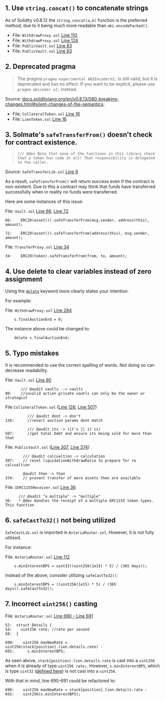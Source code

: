 ## 1. Use `string.concat()` to concatenate strings

As of Solidity v0.8.12 the `string.concat(a,b)` function is the preferred method, due to it being much more readable than `abi.encodePacked()`.

- File: `WithdrawProxy.sol` [Line 110](https://github.com/code-423n4/2023-01-astaria/blob/57c2fe33c1d57bc2814bfd23592417fc4d5bf7de/src/WithdrawProxy.sol#L110)
- File: `WithdrawProxy.sol` [Line 124](https://github.com/code-423n4/2023-01-astaria/blob/57c2fe33c1d57bc2814bfd23592417fc4d5bf7de/src/WithdrawProxy.sol#L124)
- File: `PublicVault.sol` [Line 83](https://github.com/code-423n4/2023-01-astaria/blob/57c2fe33c1d57bc2814bfd23592417fc4d5bf7de/src/PublicVault.sol#L83)
- File: `PublicVault.sol` [Line 93](https://github.com/code-423n4/2023-01-astaria/blob/57c2fe33c1d57bc2814bfd23592417fc4d5bf7de/src/PublicVault.sol#L93)

## 2. Deprecated pragma

> The pragma `pragma experimental ABIEncoderV2;` is still valid, but it is deprecated and has no effect. If you want to be explicit, please use `pragma abicoder v2;` instead.

Source: [docs.soliditylang.org/en/v0.8.13/080-breaking-changes.html#silent-changes-of-the-semantics](https://docs.soliditylang.org/en/v0.8.13/080-breaking-changes.html#silent-changes-of-the-semantics):

- File; `CollateralToken.sol` [Line 16](https://github.com/code-423n4/2023-01-astaria/blob/main/src/CollateralToken.sol#L16)
- File: `LienToken.sol` [Line 16](https://github.com/code-423n4/2023-01-astaria/blob/57c2fe33c1d57bc2814bfd23592417fc4d5bf7de/src/LienToken.sol#L16)

## 3. Solmate's `safeTransferFrom()` doesn't check for contract existence.

> `/// @dev Note that none of the functions in this library check that a token has code at all! That responsibility is delegated to the caller.`

Source: `SafeTransferLib.sol` [Line 9](https://github.com/transmissions11/solmate/blob/main/src/utils/SafeTransferLib.sol#L9)

As a result, `safeTransferFrom()` will return success even if the contract is non-existent. Due to this a contract may think that funds have transferred successfully when in reality no funds were transferred.

Here are some instances of this issue:

File: `Vault.sol` [Line 66](https://github.com/code-423n4/2023-01-astaria/blob/main/src/Vault.sol#L66), [Line 72](https://github.com/code-423n4/2023-01-astaria/blob/main/src/Vault.sol#L72)

```solidity
66:    ERC20(asset()).safeTransferFrom(msg.sender, address(this), amount);

72:    ERC20(asset()).safeTransferFrom(address(this), msg.sender, amount);
```

File: `TransferProxy.sol` [Line 34](https://github.com/code-423n4/2023-01-astaria/blob/main/src/TransferProxy.sol#L34)

```solidity
34:    ERC20(token).safeTransferFrom(from, to, amount);
```

## 4. Use delete to clear variables instead of zero assignment

Using the [`delete`](https://docs.soliditylang.org/en/v0.8.17/types.html#delete) keyword more clearly states your intention.

For example:

File: `WithdrawProxy.sol` [Line 284](https://github.com/code-423n4/2023-01-astaria/blob/main/src/WithdrawProxy.sol#L284)

```solidity
    s.finalAuctionEnd = 0;
```

The instance above could be changed to:

```solidity
    delete s.finalAuctionEnd;
```

## 5. Typo mistakes

It is recommended to use the correct spelling of words. Not doing so can decrease readability.

File: `Vault.sol` [Line 90](https://github.com/code-423n4/2023-01-astaria/blob/main/src/Vault.sol#L90)

```
       /// @audit vautls --> vaults
90:    //invalid action private vautls can only be the owner or strategist
```

File `CollateralToken.sol` ([Line 126](https://github.com/code-423n4/2023-01-astaria/blob/main/src/CollateralToken.sol#L126), [Line 507](https://github.com/code-423n4/2023-01-astaria/blob/main/src/CollateralToken.sol#L507))

```
          /// @audit dont -> don't
126:      //revert auction params dont match

          /// @audit its -> (it's || it is)
507:      //get total Debt and ensure its being sold for more than that
```

File: `PublicVault.sol` ([Line 307](https://github.com/code-423n4/2023-01-astaria/blob/main/src/PublicVault.sol#L307), [Line 374](https://github.com/code-423n4/2023-01-astaria/blob/main/src/PublicVault.sol#L374))

```
        /// @audit calcualtion -> calculation
307:    // reset liquidationWithdrawRatio to prepare for re calcualtion

        @audit then -> than
374:    // prevent transfer of more assets then are available
```

File: `IERC1155Receiver.sol` [Line 36](https://github.com/code-423n4/2023-01-astaria/blob/main/src/interfaces/IERC1155Receiver.sol#L36)

```
      /// @audit "a multiple" -> "multiple"
36:   * @dev Handles the receipt of a multiple ERC1155 token types. This function
```

## 6. `safeCastTo32()` not being utilized

`SafeCastLib.sol` is imported in `AstariaRouter.sol`. However, it is not fully utilized.

For instance:

File: `AstariaRouter.sol` [Line 112](https://github.com/code-423n4/2023-01-astaria/blob/main/src/AstariaRouter.sol#L112)

```solidity
    s.minInterestBPS = uint32((uint256(1e15) * 5) / (365 days));
```

Instead of the above, consider utilizing `safeCastTo32()`:

```solidity
    s.minInterestBPS = ((uint256(1e15) * 5) / (365 days)).safeCastTo32();
```

## 7. Incorrect `uint256()` casting

File: `AstariaRouter.sol` [Line 690 - Line 691](https://github.com/code-423n4/2023-01-astaria/blob/main/src/AstariaRouter.sol#L690-L691)

```solidity
52:  struct Details {
54:    uint256 rate; //rate per second
58:  }

690:    uint256 maxNewRate = uint256(stack[position].lien.details.rate) -
691:      s.minInterestBPS;
```

As seen above, `stack[position].lien.details.rate` is cast into a `uint256` when it is already of type `uint256 rate;`. However, `s.minInterestBPS`, which is type `uint32` ([defined here](https://github.com/code-423n4/2023-01-astaria/blob/main/src/interfaces/IAstariaRouter.sol#L74)) is not cast into a `uint256`.

With that in mind, line 690-691 could be refactored to:

```
690:    uint256 maxNewRate = stack[position].lien.details.rate -
691:    uint256(s.minInterestBPS);
```

